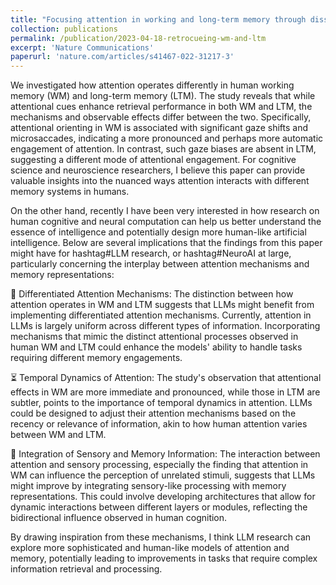 ```yaml
---
title: "Focusing attention in working and long-term memory through dissociable mechanisms"
collection: publications
permalink: /publication/2023-04-18-retrocueing-wm-and-ltm
excerpt: 'Nature Communications'
paperurl: 'nature.com/articles/s41467-022-31217-3'
---
```


We investigated how attention operates differently in human working memory (WM) and long-term memory (LTM). The study reveals that while attentional cues enhance retrieval performance in both WM and LTM, the mechanisms and observable effects differ between the two. Specifically, attentional orienting in WM is associated with significant gaze shifts and microsaccades, indicating a more pronounced and perhaps more automatic engagement of attention. In contrast, such gaze biases are absent in LTM, suggesting a different mode of attentional engagement. For cognitive science and neuroscience researchers, I believe this paper can provide valuable insights into the nuanced ways attention interacts with different memory systems in humans.

On the other hand, recently I have been very interested in how research on human cognitive and neural computation can help us better understand the essence of intelligence and potentially design more human-like artificial intelligence. Below are several implications that the findings from this paper might have for hashtag#LLM research, or hashtag#NeuroAI at large, particularly concerning the interplay between attention mechanisms and memory representations:

🎯 Differentiated Attention Mechanisms: The distinction between how attention operates in WM and LTM suggests that LLMs might benefit from implementing differentiated attention mechanisms. Currently, attention in LLMs is largely uniform across different types of information. Incorporating mechanisms that mimic the distinct attentional processes observed in human WM and LTM could enhance the models' ability to handle tasks requiring different memory engagements.

⏳ Temporal Dynamics of Attention: The study's observation that attentional effects in WM are more immediate and pronounced, while those in LTM are subtler, points to the importance of temporal dynamics in attention. LLMs could be designed to adjust their attention mechanisms based on the recency or relevance of information, akin to how human attention varies between WM and LTM.

🧩 Integration of Sensory and Memory Information: The interaction between attention and sensory processing, especially the finding that attention in WM can influence the perception of unrelated stimuli, suggests that LLMs might improve by integrating sensory-like processing with memory representations. This could involve developing architectures that allow for dynamic interactions between different layers or modules, reflecting the bidirectional influence observed in human cognition.

By drawing inspiration from these mechanisms, I think LLM research can explore more sophisticated and human-like models of attention and memory, potentially leading to improvements in tasks that require complex information retrieval and processing.